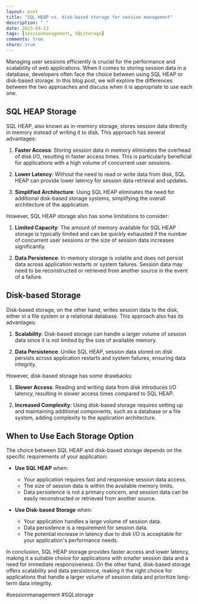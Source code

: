```yaml
---
layout: post
title: "SQL HEAP vs. disk-based storage for session management"
description: " "
date: 2023-09-23
tags: [sessionmanagement, SQLstorage]
comments: true
share: true
---
```


Managing user sessions efficiently is crucial for the performance and scalability of web applications. When it comes to storing session data in a database, developers often face the choice between using SQL HEAP or disk-based storage. In this blog post, we will explore the differences between the two approaches and discuss when it is appropriate to use each one.

## SQL HEAP Storage

SQL HEAP, also known as in-memory storage, stores session data directly in memory instead of writing it to disk. This approach has several advantages:

1. **Faster Access**: Storing session data in memory eliminates the overhead of disk I/O, resulting in faster access times. This is particularly beneficial for applications with a high volume of concurrent user sessions.

2. **Lower Latency**: Without the need to read or write data from disk, SQL HEAP can provide lower latency for session data retrieval and updates.

3. **Simplified Architecture**: Using SQL HEAP eliminates the need for additional disk-based storage systems, simplifying the overall architecture of the application.

However, SQL HEAP storage also has some limitations to consider:

1. **Limited Capacity**: The amount of memory available for SQL HEAP storage is typically limited and can be quickly exhausted if the number of concurrent user sessions or the size of session data increases significantly.

2. **Data Persistence**: In-memory storage is volatile and does not persist data across application restarts or system failures. Session data may need to be reconstructed or retrieved from another source in the event of a failure.

## Disk-based Storage

Disk-based storage, on the other hand, writes session data to the disk, either in a file system or a relational database. This approach also has its advantages:

1. **Scalability**: Disk-based storage can handle a larger volume of session data since it is not limited by the size of available memory.

2. **Data Persistence**: Unlike SQL HEAP, session data stored on disk persists across application restarts and system failures, ensuring data integrity.

However, disk-based storage has some drawbacks:

1. **Slower Access**: Reading and writing data from disk introduces I/O latency, resulting in slower access times compared to SQL HEAP.

2. **Increased Complexity**: Using disk-based storage requires setting up and maintaining additional components, such as a database or a file system, adding complexity to the application architecture.

## When to Use Each Storage Option

The choice between SQL HEAP and disk-based storage depends on the specific requirements of your application:

- **Use SQL HEAP** when:
    - Your application requires fast and responsive session data access.
    - The size of session data is within the available memory limits.
    - Data persistence is not a primary concern, and session data can be easily reconstructed or retrieved from another source.

- **Use Disk-based Storage** when:
    - Your application handles a large volume of session data.
    - Data persistence is a requirement for session data.
    - The potential increase in latency due to disk I/O is acceptable for your application's performance needs.

In conclusion, SQL HEAP storage provides faster access and lower latency, making it a suitable choice for applications with smaller session data and a need for immediate responsiveness. On the other hand, disk-based storage offers scalability and data persistence, making it the right choice for applications that handle a larger volume of session data and prioritize long-term data integrity.

#sessionmanagement #SQLstorage